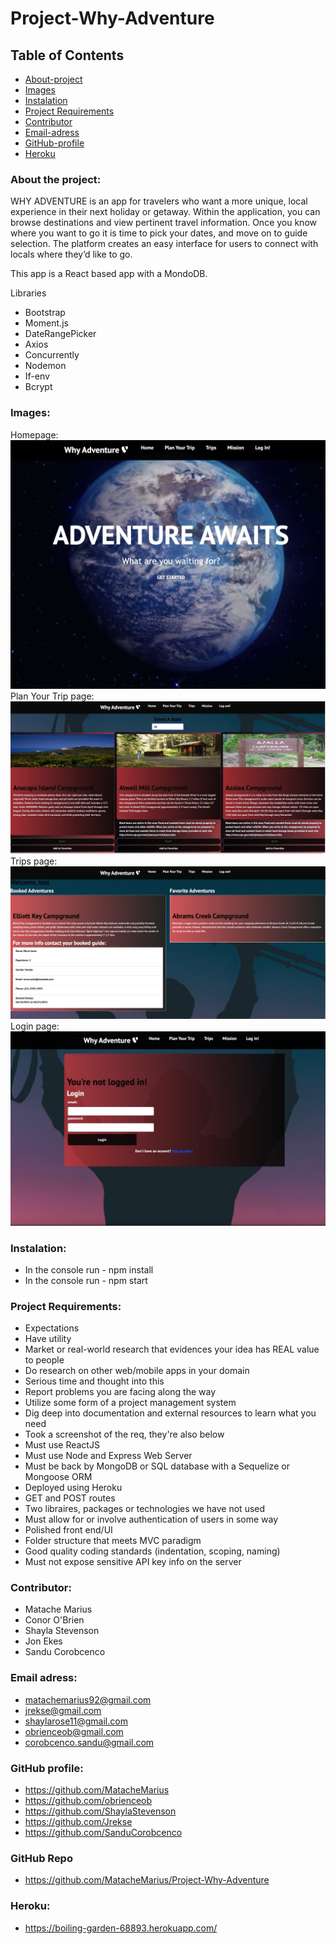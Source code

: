 # Project-Why-Adventure

## Table of Contents

* [About-project](#Description)
* [Images](#Images)
* [Instalation](#Instalation)
* [Project Requirements](#Project-Requirements)
* [Contributor](#Contributor)
* [Email-adress](#Email)
* [GitHub-profile](#GitHub-profile)
* [Heroku](#Heroku)


   
### About the project:

WHY ADVENTURE is an app for travelers who want a more unique,
local experience in their next holiday or getaway.
Within the application, you can browse destinations
and view pertinent travel information. Once you know where you want to go
it is time to pick your dates, and move on to guide selection. 
The platform creates an easy interface for users to connect
with locals where they’d like to go.

This app is a React based app with a MondoDB. 

Libraries
* Bootstrap
* Moment.js
* DateRangePicker
* Axios
* Concurrently
* Nodemon
* If-env
* Bcrypt



### Images:
Homepage:
![demo-image-home](./images/hompage.jpeg) 
Plan Your Trip page:
![demo-image-form](./images/PlanYourTrip.jpeg) 
Trips page:
![demo-image-form](./images/Trip.jpeg) 
Login page:
![demo-image-form](./images/Login.jpeg) 


### Instalation:
* In the console run - npm install
* In the console run - npm start

### Project Requirements:



* Expectations
* Have utility
* Market or real-world research that evidences your idea has REAL value to people
* Do research on other web/mobile apps in your domain
* Serious time and thought into this
* Report problems you are facing along the way
* Utilize some form of a project management system
* Dig deep into documentation and external resources to learn what you need
* Took a screenshot of the req, they're also below
* Must use ReactJS
* Must use Node and Express Web Server
* Must be back by MongoDB or SQL database with a Sequelize or Mongoose ORM
* Deployed using Heroku
* GET and POST routes
* Two libraires, packages or technologies we have not used
* Must allow for or involve authentication of users in some way
* Polished front end/UI
* Folder structure that meets MVC paradigm
* Good quality coding standards (indentation, scoping, naming)
* Must not expose sensitive API key info on the server



### Contributor:
* Matache Marius
* Conor O'Brien
* Shayla Stevenson
* Jon Ekes
* Sandu Corobcenco


### Email adress:
* matachemarius92@gmail.com
* jrekse@gmail.com
* shaylarose11@gmail.com
* obrienceob@gmail.com
* corobcenco.sandu@gmail.com


### GitHub profile:
* https://github.com/MatacheMarius
* https://github.com/obrienceob
* https://github.com/ShaylaStevenson
* https://github.com/Jrekse
* https://github.com/SanduCorobcenco

### GitHub Repo
* https://github.com/MatacheMarius/Project-Why-Adventure
### Heroku:
* https://boiling-garden-68893.herokuapp.com/

